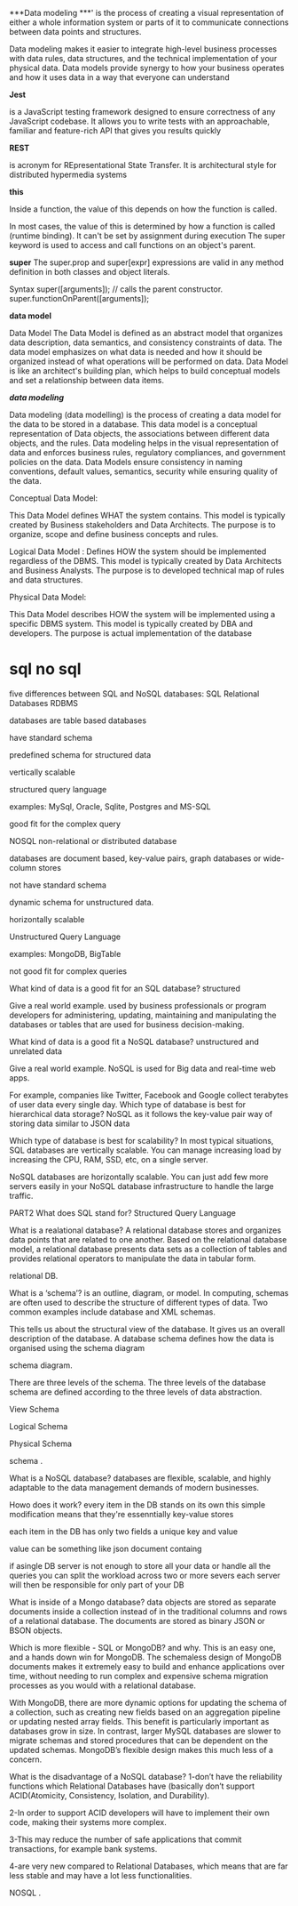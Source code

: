 ***Data modeling ***'
is the process of creating a visual representation of either a whole information system or parts of it to communicate connections between data points and structures.

Data modeling makes it easier to integrate high-level business processes with data rules, data structures, and the technical implementation of your physical data. Data models provide synergy to how your business operates and how it uses data in a way that everyone can understand



**Jest**

 is a JavaScript testing framework designed to ensure correctness of any JavaScript codebase. It allows you to write tests with an approachable, familiar and feature-rich API that gives you results quickly


 **REST** 
 
 is acronym for REpresentational State Transfer. It is architectural style for distributed hypermedia systems

**this**

 Inside a function, the value of this depends on how the function is called.

In most cases, the value of this is determined by how a function is called (runtime binding). It can't be set by assignment during execution
The super keyword is used to access and call functions on an object's parent.

**super**
The super.prop and super[expr] expressions are valid in any method definition in both classes and object literals.

Syntax
super([arguments]); // calls the parent constructor.
super.functionOnParent([arguments]);


**data model**

 Data Model
The Data Model is defined as an abstract model that organizes data description, data semantics, and consistency constraints of data. The data model emphasizes on what data is needed and how it should be organized instead of what operations will be performed on data. Data Model is like an architect's building plan, which helps to build conceptual models and set a relationship between data items.


***data modeling***

Data modeling (data modelling) is the process of creating a data model for the data to be stored in a database. This data model is a conceptual representation of Data objects, the associations between different data objects, and the rules. Data modeling helps in the visual representation of data and enforces business rules, regulatory compliances, and government policies on the data. Data Models ensure consistency in naming conventions, default values, semantics, security while ensuring quality of the data.

Conceptual Data Model:

 This Data Model defines WHAT the system contains. This model is typically created by Business stakeholders and Data Architects. The purpose is to organize, scope and define business concepts and rules.

Logical Data Model
: Defines HOW the system should be implemented regardless of the DBMS. This model is typically created by Data Architects and Business Analysts. The purpose is to developed technical map of rules and data structures.

Physical Data Model:

 This Data Model describes HOW the system will be implemented using a specific DBMS system. This model is typically created by DBA and developers. The purpose is actual implementation of the database

# sql no sql
five differences between SQL and NoSQL databases:
SQL
Relational Databases RDBMS

databases are table based databases

have standard schema

predefined schema for structured data

vertically scalable

structured query language

examples: MySql, Oracle, Sqlite,
Postgres and MS-SQL

good fit for the complex query

NOSQL
non-relational or distributed database

databases are document based, key-value pairs, graph databases or wide-column stores

not have standard schema

dynamic schema for unstructured data.

horizontally scalable

Unstructured Query Language

examples: MongoDB, BigTable

not good fit for complex queries

What kind of data is a good fit for an SQL database?
structured

Give a real world example.
used by business professionals or program developers for administering, updating, maintaining and manipulating the databases or tables that are used for business decision-making.

What kind of data is a good fit a NoSQL database?
unstructured and unrelated data

Give a real world example.
NoSQL is used for Big data and real-time web apps.

For example, companies like Twitter, Facebook and Google collect terabytes of user data every single day.
Which type of database is best for hierarchical data storage? NoSQL
as it follows the key-value pair way of storing data similar to JSON data

Which type of database is best for scalability?
In most typical situations, SQL databases are vertically scalable. You can manage increasing load by increasing the CPU, RAM, SSD, etc, on a single server.

NoSQL databases are horizontally scalable. You can just add few more servers easily in your NoSQL database infrastructure to handle the large traffic.

PART2
What does SQL stand for?
Structured Query Language

What is a realational database?
A relational database stores and organizes data points that are related to one another. Based on the relational database model, a relational database presents data sets as a collection of tables and provides relational operators to manipulate the data in tabular form.

relational DB.

What is a ‘schema’?
is an outline, diagram, or model. In computing, schemas are often used to describe the structure of different types of data. Two common examples include database and XML schemas.

This tells us about the structural view of the database. It gives us an overall description of the database. A database schema defines how the data is organised using the schema diagram

 schema diagram.

There are three levels of the schema. The three levels of the database schema are defined according to the three levels of data abstraction.

View Schema

Logical Schema

Physical Schema

 schema .

What is a NoSQL database?
databases are flexible, scalable, and highly adaptable to the data management demands of modern businesses.

Howo does it work?
every item in the DB stands on its own this simple modification means that they're essenntially key-value stores

each item in the DB has only two fields a unique key and value

value can be something like json document containg

if asingle DB server is not enough to store all your data or handle all the queries you can split the workload across two or more severs each server will then be responsible for only part of your DB

What is inside of a Mongo database?
data objects are stored as separate documents inside a collection instead of in the traditional columns and rows of a relational database. The documents are stored as binary JSON or BSON objects.

Which is more flexible - SQL or MongoDB? and why.
This is an easy one, and a hands down win for MongoDB. The schemaless design of MongoDB documents makes it extremely easy to build and enhance applications over time, without needing to run complex and expensive schema migration processes as you would with a relational database.

With MongoDB, there are more dynamic options for updating the schema of a collection, such as creating new fields based on an aggregation pipeline or updating nested array fields. This benefit is particularly important as databases grow in size. In contrast, larger MySQL databases are slower to migrate schemas and stored procedures that can be dependent on the updated schemas. MongoDB’s flexible design makes this much less of a concern.

What is the disadvantage of a NoSQL database?
1-don’t have the reliability functions which Relational Databases have (basically don’t support ACID(Atomicity, Consistency, Isolation, and Durability).

2-In order to support ACID developers will have to implement their own code, making their systems more complex.

3-This may reduce the number of safe applications that commit transactions, for example bank systems.

4-are very new compared to Relational Databases, which means that are far less stable and may have a lot less functionalities.

 NOSQL .